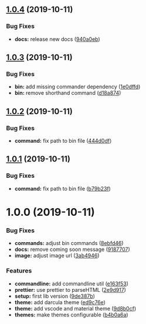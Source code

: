 ## [1.0.4](https://github.com/kreuzerk/pretty-html-log/compare/v1.0.3...v1.0.4) (2019-10-11)


### Bug Fixes

* **docs:** release new docs ([940a0eb](https://github.com/kreuzerk/pretty-html-log/commit/940a0eb97d2968c8699e5a059aa6bc1149d2d35b))

## [1.0.3](https://github.com/kreuzerk/pretty-html-log/compare/v1.0.2...v1.0.3) (2019-10-11)


### Bug Fixes

* **bin:** add missing commander dependency ([1e0dffd](https://github.com/kreuzerk/pretty-html-log/commit/1e0dffd8dd70e421274e304d5f42971f762ce2ca))
* **bin:** remove shorthand command ([d18a874](https://github.com/kreuzerk/pretty-html-log/commit/d18a874cf1d5b7f3f6907a528e711a388806efe9))

## [1.0.2](https://github.com/kreuzerk/pretty-html-log/compare/v1.0.1...v1.0.2) (2019-10-11)


### Bug Fixes

* **command:** fix path to bin file ([444d0df](https://github.com/kreuzerk/pretty-html-log/commit/444d0dff84ebbc83664bf02755c1f6c0fd04b0c0))

## [1.0.1](https://github.com/kreuzerk/pretty-html-log/compare/v1.0.0...v1.0.1) (2019-10-11)


### Bug Fixes

* **command:** fix path to bin file ([b79b23f](https://github.com/kreuzerk/pretty-html-log/commit/b79b23f2d3b789b23b8d57d05d6d2dae30387346))

# 1.0.0 (2019-10-11)


### Bug Fixes

* **commands:** adjust bin commands ([8ebfd46](https://github.com/kreuzerk/pretty-html-log/commit/8ebfd46593c5366929791f122ca49a58db16136b))
* **docs:** remove coming soon message ([9187707](https://github.com/kreuzerk/pretty-html-log/commit/9187707688f72e04fee38c282c0c55bc24640949))
* **image:** adjust image url ([3ab4946](https://github.com/kreuzerk/pretty-html-log/commit/3ab4946d4b612fb37f126253bb895ae9887e721b))


### Features

* **commandline:** add commandline util ([e163f53](https://github.com/kreuzerk/pretty-html-log/commit/e163f53721ef313ed3aca1fdf650a1b7d12a15aa))
* **prettier:** use prettier to parseHTML ([2e9d917](https://github.com/kreuzerk/pretty-html-log/commit/2e9d91708390d6c8f29ab73bcaeff1ee8cebfa93))
* **setup:** first lib version ([9de387b](https://github.com/kreuzerk/pretty-html-log/commit/9de387ba9e22c3ff4211261ce73371ba4eb593f1))
* **theme:** add darcula theme ([ed9c76e](https://github.com/kreuzerk/pretty-html-log/commit/ed9c76e8977da67f2dd358853bf1000b5ba8533e))
* **theme:** add vscode and material theme ([9d8b0cf](https://github.com/kreuzerk/pretty-html-log/commit/9d8b0cf498a20dd8e5e489d82556acc74f3339a7))
* **themes:** make themes configurable ([b4b0a6a](https://github.com/kreuzerk/pretty-html-log/commit/b4b0a6ad9de4f5dd5c4f0978dd84618a01368dee))
